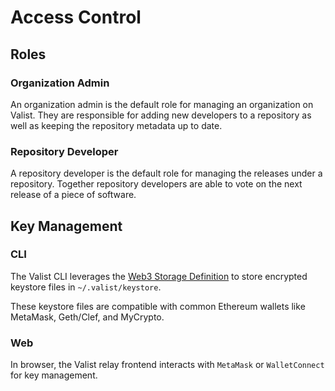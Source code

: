 # Access Control

## Roles

### Organization Admin

An organization admin is the default role for managing an organization on Valist. They are responsible for adding new developers to a repository as well as keeping the repository metadata up to date.

### Repository Developer

A repository developer is the default role for managing the releases under a repository. Together repository developers are able to vote on the next release of a piece of software.

## Key Management

### CLI

The Valist CLI leverages the [Web3 Storage Definition](https://github.com/ethereum/wiki/wiki/Web3-Secret-Storage-Definition) to store encrypted keystore files in `~/.valist/keystore`.

These keystore files are compatible with common Ethereum wallets like MetaMask, Geth/Clef, and MyCrypto.

### Web

In browser, the Valist relay frontend interacts with `MetaMask` or `WalletConnect` for key management.
